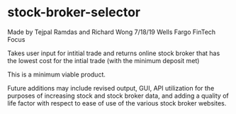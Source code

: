 # stock-broker-selector

Made by Tejpal Ramdas and Richard Wong
7/18/19 Wells Fargo FinTech Focus

Takes user input for intitial trade and returns online stock broker that has the lowest cost for the intial trade (with the minimum deposit met)

This is a minimum viable product.

Future additions may include revised output, GUI, API utilization for the purposes of increasing stock and stock broker data, and adding a quality of life factor with respect to ease of use of the various stock broker websites.
